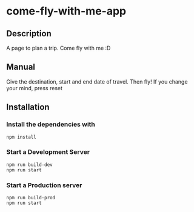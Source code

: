 # come-fly-with-me-app
## Description
A page to plan a trip. Come fly with me :D

## Manual
Give the destination, start and end date of travel. Then fly! 
If you change your mind, press reset

## Installation
### Install the dependencies with 
    npm install
    
### Start a Development Server 
    npm run build-dev
    npm run start

### Start a Production server
    npm run build-prod
    npm run start

